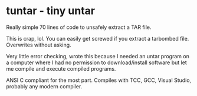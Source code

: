 # tuntar - tiny untar
Really simple 70 lines of code to unsafely extract a TAR file.

This is crap, lol. You can easily get screwed if you extract a tarbombed file. Overwrites without asking.

Very little error checking, wrote this because I needed an untar program on a computer where I had no permission to download/install software but let me compile and execute compiled programs.

ANSI C compliant for the most part. Compiles with TCC, GCC, Visual Studio, probably any modern compiler.
